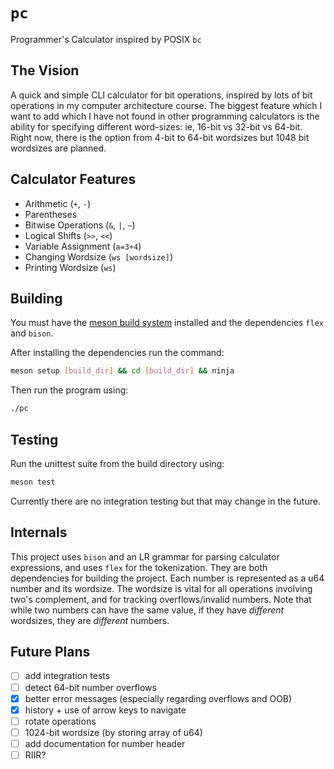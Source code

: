 # `pc` 

Programmer's Calculator inspired by POSIX `bc`

## The Vision

A quick and simple CLI calculator for bit operations, inspired by lots of bit operations in my computer architecture course.
The biggest feature which I want to add which I have not found in other programming calculators is the ability for specifying different word-sizes: ie, 16-bit vs 32-bit vs 64-bit.
Right now, there is the option from 4-bit to 64-bit wordsizes but 1048 bit wordsizes are planned.

## Calculator Features

- Arithmetic (`+`, `-`)
- Parentheses
- Bitwise Operations (`&`, `|`, `~`)
- Logical Shifts (`>>`, `<<`)
- Variable Assignment (`a=3+4`)
- Changing Wordsize (`ws [wordsize]`)
- Printing Wordsize (`ws`)

## Building

You must have the [meson build system](https://mesonbuild.com/) installed and the dependencies `flex` and `bison`.

After installing the dependencies run the command:

```sh
meson setup [build_dir] && cd [build_dir] && ninja
```

Then run the program using:

```sh
./pc
```

## Testing

Run the unittest suite from the build directory using:

```sh
meson test
```

Currently there are no integration testing but that may change in the future.

## Internals

This project uses `bison` and an LR grammar for parsing calculator expressions, and uses `flex` for the tokenization.
They are both dependencies for building the project.
Each number is represented as a u64 number and its wordsize.
The wordsize is vital for all operations involving two's complement, and for tracking overflows/invalid numbers.
Note that while two numbers can have the same value, if they have _different_ wordsizes, they are _different_ numbers.

## Future Plans

- [ ] add integration tests
- [ ] detect 64-bit number overflows
- [x] better error messages (especially regarding overflows and OOB)
- [x] history + use of arrow keys to navigate
- [ ] rotate operations
- [ ] 1024-bit wordsize (by storing array of u64)
- [ ] add documentation for number header
- [ ] RIIR?

